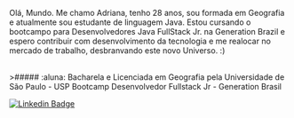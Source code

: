 Olá, Mundo. 
Me chamo Adriana, tenho 28 anos, sou formada em Geografia e atualmente sou estudante de linguagem Java.
Estou cursando o bootcampo para Desenvolvedores Java FullStack Jr. na Generation Brazil e espero contribuir com 
desenvolvimento da tecnologia e me realocar no mercado de trabalho, desbranvando este novo Universo. :) 

<br />
>##### :aluna: Bacharela e Licenciada em Geografia pela Universidade de São Paulo - USP 
               Bootcamp Desenvolvedor Fullstack Jr - Generation Brasil

[![Linkedin Badge](https://img.shields.io/badge/-LinkedIn-blue?style=flat-square&logo=Linkedin&logoColor=white&link=https://www.linkedin.com/in/carolinedasmerces/)](https://www.linkedin.com/in/adrianacirelli/)
<!--
**Adrici/Adrici** is a ✨ _special_ ✨ repository because its `README.md` (this file) appears on your GitHub profile.

Here are some ideas to get you started:

- 🔭 I’m currently working on ...
- 🌱 I’m currently learning ...
- 👯 I’m looking to collaborate on ...
- 🤔 I’m looking for help with ...
- 💬 Ask me about ...
- 📫 How to reach me: ...
- 😄 Pronouns: ...
- ⚡ Fun fact: ...
-->
